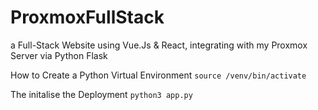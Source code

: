 # ProxmoxFullStack
a Full-Stack Website using Vue.Js &amp; React, integrating with my Proxmox Server via Python Flask

How to
Create a Python Virtual Environment
`source /venv/bin/activate`

The initalise the Deployment
`python3 app.py`

